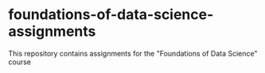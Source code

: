 # foundations-of-data-science-assignments
This repository contains assignments for the "Foundations of Data Science" course

